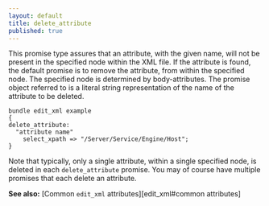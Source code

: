 ```yaml
---
layout: default
title: delete_attribute
published: true
---
```


This promise type assures that an attribute, with the given name, will not be
present in the specified node within the XML file. If the attribute is found,
the default promise is to remove the attribute, from within the specified node.
The specified node is determined by body-attributes. The promise object referred
to is a literal string representation of the name of the attribute to be
deleted.

```cf3
bundle edit_xml example
{
delete_attribute:
  "attribute name"
    select_xpath => "/Server/Service/Engine/Host";
}
```

Note that typically, only a single attribute, within a single specified
node, is deleted in each `delete_attribute` promise. You may of course
have multiple promises that each delete an attribute.

**See also:** [Common `edit_xml` attributes][edit_xml#common attributes]
